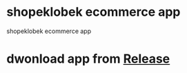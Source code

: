 # shopeklobek ecommerce app
 shopeklobek ecommerce app


# dwonload app from <a href="https://github.com/ahmedgomaa97/shopeklobek-ecommerce-app/releases/tag/v2.0">Release</a>
